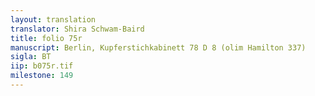 ```yaml
---
layout: translation
translator: Shira Schwam-Baird
title: folio 75r
manuscript: Berlin, Kupferstichkabinett 78 D 8 (olim Hamilton 337)
sigla: BT
iip: b075r.tif
milestone: 149
---
```

